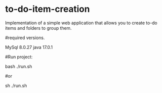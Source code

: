 # to-do-item-creation
Implementation of a simple web application that allows you to create to-do items and folders to group them.

#required versions.

MySql 8.0.27
java 17.0.1

#Run project:

bash ./run.sh

#or

sh ./run.sh
